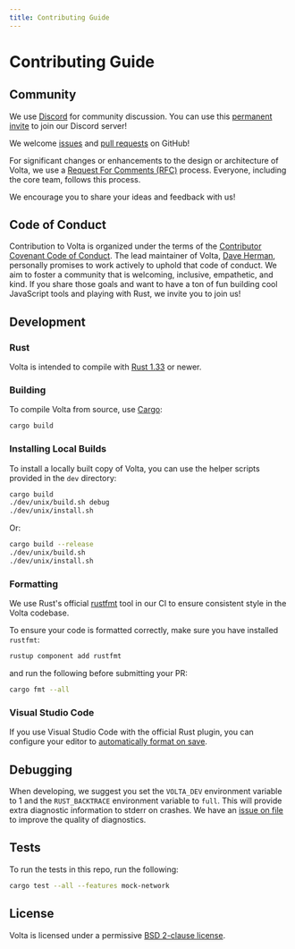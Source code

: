 ```yaml
---
title: Contributing Guide
---
```


# Contributing Guide

## Community

We use [Discord](https://discordapp.com/) for community discussion. You can use this [permanent invite](https://discord.gg/hgPTz9A) to join our Discord server!

We welcome [issues](https://github.com/volta-cli/volta/issues) and [pull requests](https://github.com/volta-cli/volta/pulls) on GitHub!

For significant changes or enhancements to the design or architecture of Volta, we use a [Request For Comments (RFC)](https://github.com/volta-cli/rfcs) process. Everyone, including the core team, follows this process.

We encourage you to share your ideas and feedback with us!

## Code of Conduct

Contribution to Volta is organized under the terms of the [Contributor Covenant Code of Conduct](https://github.com/volta-cli/volta/blob/master/CODE_OF_CONDUCT.md). The lead maintainer of Volta, [Dave Herman](https://twitter.com/littlecalculist), personally promises to work actively to uphold that code of conduct. We aim to foster a community that is welcoming, inclusive, empathetic, and kind. If you share those goals and want to have a ton of fun building cool JavaScript tools and playing with Rust, we invite you to join us!

## Development

### Rust

Volta is intended to compile with [Rust 1.33](https://www.rust-lang.org/) or newer.

### Building

To compile Volta from source, use [Cargo](https://doc.rust-lang.org/cargo/index.html):

```sh
cargo build
```

### Installing Local Builds

To install a locally built copy of Volta, you can use the helper scripts provided in the `dev` directory:

```sh
cargo build
./dev/unix/build.sh debug
./dev/unix/install.sh
```

Or:

```sh
cargo build --release
./dev/unix/build.sh
./dev/unix/install.sh
```

### Formatting

We use Rust's official [rustfmt](https://github.com/rust-lang/rustfmt) tool in our CI to ensure consistent style in the Volta codebase.

To ensure your code is formatted correctly, make sure you have installed `rustfmt`:

```sh
rustup component add rustfmt
```

and run the following before submitting your PR:

```sh
cargo fmt --all
```

### Visual Studio Code

If you use Visual Studio Code with the official Rust plugin, you can configure your editor to [automatically format on save](https://github.com/rust-lang/rls-vscode#format-on-save).

## Debugging

When developing, we suggest you set the `VOLTA_DEV` environment variable to 1 and the `RUST_BACKTRACE` environment variable to `full`. This will provide extra diagnostic information to stderr on crashes. We have an [issue on file](https://github.com/volta-cli/volta/issues/215) to improve the quality of diagnostics.

## Tests

To run the tests in this repo, run the following:

```sh
cargo test --all --features mock-network
```

## License

Volta is licensed under a permissive [BSD 2-clause license](https://github.com/volta-cli/volta/blob/master/LICENSE).
